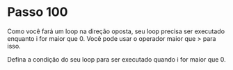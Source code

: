 # Passo 100

Como você fará um loop na direção oposta, seu loop precisa ser executado enquanto i for maior que 0. Você pode usar o operador maior que > para isso.

Defina a condição do seu loop para ser executado quando i for maior que 0.